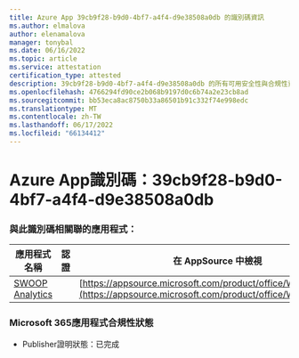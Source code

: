 ```yaml
---
title: Azure App 39cb9f28-b9d0-4bf7-a4f4-d9e38508a0db 的識別碼資訊
ms.author: elmalova
author: elenamalova
manager: tonybal
ms.date: 06/16/2022
ms.topic: article
ms.service: attestation
certification_type: attested
description: 39cb9f28-b9d0-4bf7-a4f4-d9e38508a0db 的所有可用安全性與合規性資訊。
ms.openlocfilehash: 4766294fd90ce2b068b9197d0c6b74a2e23cb8ad
ms.sourcegitcommit: bb53eca8ac8750b33a86501b91c332f74e998edc
ms.translationtype: MT
ms.contentlocale: zh-TW
ms.lasthandoff: 06/17/2022
ms.locfileid: "66134412"
---
```

# <a name="azure-app-id-39cb9f28-b9d0-4bf7-a4f4-d9e38508a0db"></a>Azure App識別碼：39cb9f28-b9d0-4bf7-a4f4-d9e38508a0db


### <a name="apps-associated-with-this-id"></a>與此識別碼相關聯的應用程式：
| **應用程式名稱** | **認證** | **在 AppSource 中檢視** |
|--------------|---------------|-----------------------|
| [SWOOP Analytics](../forward/WA200000877.md) |  | [https://appsource.microsoft.com/product/office/WA200000877](https://appsource.microsoft.com/product/office/WA200000877) |

### <a name="microsoft-365-app-compliance-status"></a>Microsoft 365應用程式合規性狀態
- Publisher證明狀態：已完成
